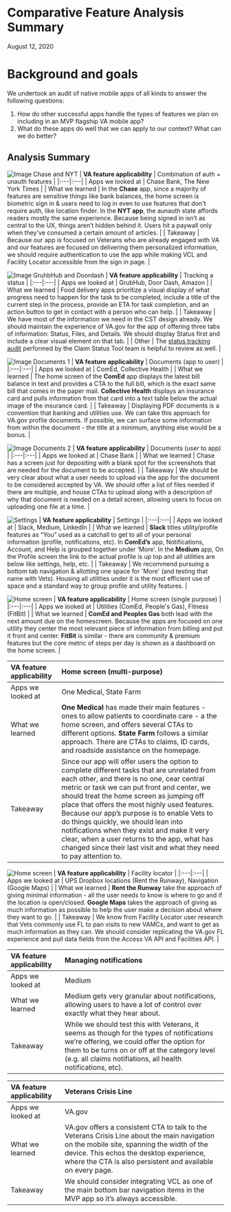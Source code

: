 # Comparative Feature Analysis Summary

August 12, 2020

# Background and goals
We undertook an audit of native mobile apps of all kinds to answer the following questions: 
1. How do other successful apps handle the types of features we plan on including in an MVP flagship VA mobile app?
2. What do these apps do well that we can apply to our context? What can we do better?

## Analysis Summary

![Image Chase and NYT](https://github.com/department-of-veterans-affairs/va.gov-team/blob/master/products/va-mobile-app/ux-research/comparative-feature-analysis/screenshots/Auth-Unauth-Features.png)
| **VA feature applicability** | Combination of auth + unauth features | 
|:---|:---|
| Apps we looked at | Chase Bank, The New York Times | 
| What we learned | In the **Chase** app, since a majority of features are sensitive things like bank balances, the home screen is biometric sign in & users need to log in even to use features that don't require auth, like location finder. In the **NYT app**, the aunauth state affords readers mostly the same experience. Because being signed in isn’t as central to the UX, things aren’t hidden behind it. Users hit a paywall only when they've consumed a certain amount of articles. | 
| Takeaway | Because our app is focused on Veterans who are already engaged with VA and our features are focused on delivering them personalized information, we should require authentication to use the app while making VCL and Facility Locator accessible from the sign in page. |

![Image GruhbHub and Doordash](https://github.com/department-of-veterans-affairs/va.gov-team/blob/master/products/va-mobile-app/ux-research/comparative-feature-analysis/screenshots/Tracking-Status.png)
| **VA feature applicability** | Tracking a status | 
|:---|:---|
| Apps we looked at | GrubHub, Door Dash, Amazon | 
| What we learned | Food delivery apps prioritize a visual display of what progress need to happen for the task to be completed, include a title of the current step in the process, provide an ETA for task completion, and an action button to get in contact with a person who can help. | 
| Takeaway | We have most of the information we need in the CST design already. We should maintain the experience of VA.gov for the app of offering three tabs of information: Status, Files, and Details. We should display Status first and include a clear visual element on that tab.  |
| Other | The [status tracking audit](https://github.com/department-of-veterans-affairs/va.gov-team/blob/master/products/claim-appeal-status/research/April-2020-dicovery-concept-usability/Comparative%20analysis_%20Status%20tracking.pdf) performed by the Claim Status Tool team is helpful to review as well.  |

![Image Documents 1](https://github.com/department-of-veterans-affairs/va.gov-team/blob/master/products/va-mobile-app/ux-research/comparative-feature-analysis/screenshots/Documents-To-Consumer.png)
| **VA feature applicability** | Documents (app to user) | 
|:---|:---|
| Apps we looked at | ComEd, Collective Health | 
| What we learned | The home screen of the **ComEd** app displays the latest bill balance in text and provides a CTA to the full bill, which is the exact same bill that comes in the paper mail. **Collective Health** displays an insurance card and pulls information from that card into a text table below the actual image of the insurance card. | 
| Takeaway | Displaying PDF documents is a convention that banking and utilities use. We can take this approach for VA.gov profile documents. If possible, we can surface some information from within the document - the title at a minimum, anything else would be a bonus.  |

![Image Documents 2](https://github.com/department-of-veterans-affairs/va.gov-team/blob/master/products/va-mobile-app/ux-research/comparative-feature-analysis/screenshots/Documents-From-Consumer.png)
| **VA feature applicability** | Documents (user to app) | 
|:---|:---|
| Apps we looked at | Chase Bank | 
| What we learned | Chase has a screen just for depositing with a blank spot for the screenshots that are needed for the document to be accepted. | 
| Takeaway | We should be very clear about what a user needs to upload via the app for the document to be considered accepted by VA. We should offer a list of files needed if there are multiple, and house CTAs to upload along with a description of why that document is needed on a detail screen, allowing users to focus on uploading one file at a time. |

![Settings](https://github.com/department-of-veterans-affairs/va.gov-team/blob/master/products/va-mobile-app/ux-research/comparative-feature-analysis/screenshots/Profile.png)
| **VA feature applicability** | Settings | 
|:---|:---|
| Apps we looked at | Slack, Medium, LinkedIn | 
| What we learned | **Slack** titles utility/profile features as “You” used as a catchall to get to all of your personal information (profile, notifications, etc). In **ComEd’s** app, Notifications, Account, and Help is grouped together under ‘More’. In the **Medium** app, On the Profile screen the link to the actual profile is up top and all utilities are below like settings, help, etc.  | 
| Takeaway | We recommend pursuing a bottom tab navigation & allotting one space for 'More' (and testing that name with Vets). Housing all utilities under it is the most efficient use of space and a standard way to group profile and utility features. |

![Home screen](https://github.com/department-of-veterans-affairs/va.gov-team/blob/master/products/va-mobile-app/ux-research/comparative-feature-analysis/screenshots/Homescreen.png)
| **VA feature applicability** | Home screen (single purpose) | 
|:---|:---|
| Apps we looked at | Utilities (ComEd, People's Gas), Fitness (FitBit) | 
| What we learned | **ComEd and Peoples Gas** both lead with the next amount due on the homescreen. Because the apps are focused on one utility they center the most relevant piece of information from billing and put it front and center. **FitBit** is similar - there are community & premium features but the core metric of steps per day is shown as a dashboard on the home screen.  | 

| **VA feature applicability** | Home screen (multi-purpose) | 
|:---|:---|
| Apps we looked at | One Medical, State Farm | 
| What we learned | **One Medical** has made their main features - ones to allow patients to coordinate care - a the home screen, and offers several CTAs to different options. **State Farm** follows a similar approach. There are CTAs to claims, ID cards, and roadside assistance on the homepage.  | 
| Takeaway | Since our app will offer users the option to complete different tasks that are unrelated from each other, and there is no one, cear central metric or task we can put front and center, we should treat the home screen as jumping off place that offers the most highly used features. Because our app’s purpose is to enable Vets to do things quickly, we should lean into notifications when they exist and make it very clear, when a user returns to the app, what has changed since their last visit and what they need to pay attention to. |


![Home screen](https://github.com/department-of-veterans-affairs/va.gov-team/blob/master/products/va-mobile-app/ux-research/comparative-feature-analysis/screenshots/Facility-Locator.png)
| **VA feature applicability** | Facility locator | 
|:---|:---|
| Apps we looked at | UPS Dropbox locations (Rent the Runway), Navigation (Google Maps) | 
| What we learned | **Rent the Runway** take the approach of giving minimal information - all the user needs to know is where to go and if the location is open/closed. **Google Maps** takes the approach of giving as much information as possible to help the user make a decision about where they want to go. | 
| Takeaway | We know from Facility Locator user research that Vets commonly use FL to pan visits to new VAMCs, and want to get as much information as they can. We should consider replicating the VA.gov FL experience and pull data fields from the Access VA API and Facilities API.  |

| **VA feature applicability** | Managing notifications | 
|:---|:---|
| Apps we looked at | Medium| 
| What we learned | Medium gets very granular about notifications, allowing users to have a lot of control over exactly what they hear about. | 
| Takeaway | While we should test this with Veterans, it seems as though for the types of notifications we’re offering, we could offer the option for them to be turns on or off at the category level (e.g. all claims notifiations, all health notifications, etc).  |

| **VA feature applicability** | Veterans Crisis Line | 
|:---|:---|
| Apps we looked at | VA.gov | 
| What we learned | VA.gov offers a consistent CTA to talk to the Veterans Crisis Line about the main navigation on the mobile site, spanning the width of the device. This echos the desktop experience, where the CTA is also persistent and available on every page. | 
| Takeaway | We should consider integrating VCL as one of the main bottom bar navigation items in the MVP app so it’s always accessible.  |




